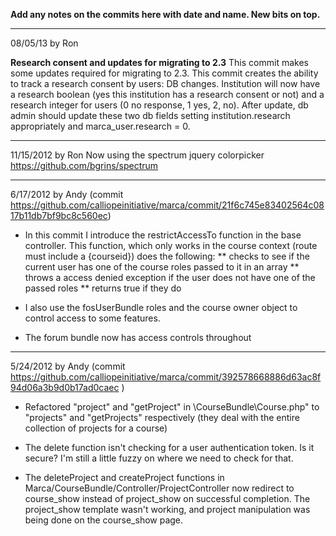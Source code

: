 **Add any notes on the commits here with date and name.  New bits on top.**
***
08/05/13 by Ron

**Research consent and updates for migrating to 2.3**
This commit makes some updates required for migrating to 2.3.
This commit creates the ability to track a research consent by users:  DB changes.  Institution will now have a research boolean (yes this institution has a research consent or not) and a research integer for users (0 no response, 1 yes, 2, no).  After update, db admin should update these two db fields setting institution.research appropriately and marca_user.research = 0.


***
11/15/2012 by Ron
Now using the spectrum jquery colorpicker
https://github.com/bgrins/spectrum

***
6/17/2012 by Andy (commit https://github.com/calliopeinitiative/marca/commit/21f6c745e83402564c0817b11db7bf9bc8c560ec)
* In this commit I introduce the restrictAccessTo function in the base controller. This function, which only works in the course context (route must include a {courseid}) does the following: 
** checks to see if the current user has one of the course roles passed to it in an array
** throws a access denied exception if the user does not have one of the passed roles
** returns true if they do

* I also use the fosUserBundle roles and the course owner object to control access to some features. 

* The forum bundle now has access controls throughout


***
5/24/2012 by Andy (commit https://github.com/calliopeinitiative/marca/commit/392578668886d63ac8f94d06a3b9d0b17ad0caec )
* Refactored "project" and "getProject" in \CourseBundle\Course.php" to "projects" and "getProjects" respectively (they deal with the entire collection of projects for a course)

* The delete function isn't checking for a user authentication token. Is it secure? I'm still a little fuzzy on where we need to check for that. 

* The deleteProject and createProject functions in Marca/CourseBundle/Controller/ProjectController now redirect to course_show instead of project_show on successful completion. The project_show template wasn't working, and project manipulation was being done on the course_show page. 